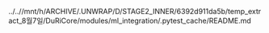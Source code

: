 ../..//mnt/h/ARCHIVE/.UNWRAP/D/STAGE2_INNER/6392d911da5b/temp_extract_8월7일/DuRiCore/modules/ml_integration/.pytest_cache/README.md